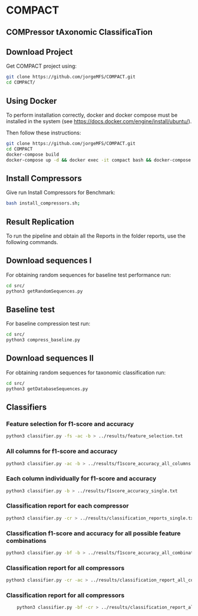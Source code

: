 # COMPACT
<H2><b>COMPressor tAxonomic ClassificaTion</b></H2>


## Download Project
Get COMPACT project using:
```bash
git clone https://github.com/jorgeMFS/COMPACT.git
cd COMPACT/
```

## Using Docker
To perform installation correctly, docker and docker compose must be installed in the system (see https://docs.docker.com/engine/install/ubuntu/). 


Then follow these instructions:
```sh
git clone https://github.com/jorgeMFS/COMPACT.git
cd COMPACT
docker-compose build
docker-compose up -d && docker exec -it compact bash && docker-compose down
```

## Install Compressors
Give run Install Compressors for Benchmark:
``` bash
bash install_compressors.sh;
```

## Result Replication
To run the pipeline and obtain all the Reports in the folder reports, use the following commands.


## Download sequences I
For obtaining random sequences for baseline test performance run:

``` bash
cd src/
python3 getRandomSequences.py 
```

## Baseline test
For baseline compression test run:

``` bash
cd src/
python3 compress_baseline.py
```

## Download sequences II
For obtaining random sequences for taxonomic classification run:

``` bash
cd src/
python3 getDatabaseSequences.py 
```

## Classifiers

### Feature selection for f1-score and accuracy

```bash
python3 classifier.py -fs -ac -b > ../results/feature_selection.txt
```

### All columns for f1-score and accuracy
```bash
python3 classifier.py -ac -b > ../results/f1score_accuracy_all_columns.txt
```

### Each column individually for f1-score and accuracy
```bash
python3 classifier.py -b > ../results/f1score_accuracy_single.txt
```

### Classification report for each compressor
```bash
python3 classifier.py -cr > ../results/classification_reports_single.txt
```

### Classification f1-score and accuracy for all possible feature combinations
```bash
python3 classifier.py -bf -b > ../results/f1score_accuracy_all_combinations.txt
```

### Classification report for all compressors
```bash
python3 classifier.py -cr -ac > ../results/classification_report_all_columns.txt
```

### Classification report for all compressors
```bash
    python3 classifier.py -bf -cr > ../results/classification_report_all_combinations.txt
```